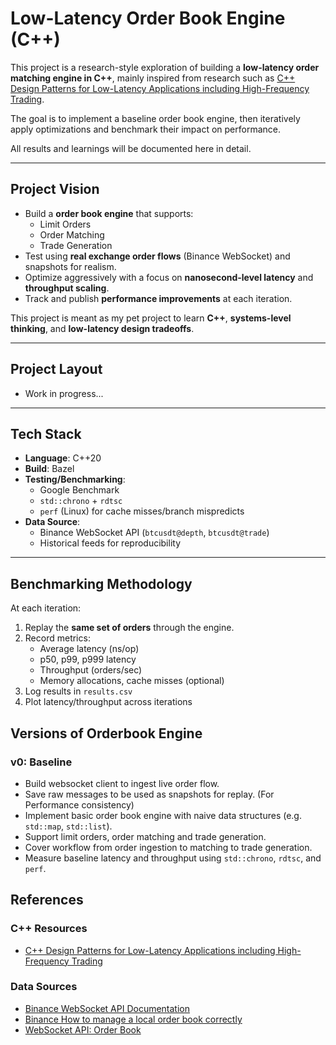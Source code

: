 # Low-Latency Order Book Engine (C++)

This project is a research-style exploration of building a **low-latency order matching engine in C++**, mainly inspired from research such as [C++ Design Patterns for Low-Latency Applications including High-Frequency Trading](https://arxiv.org/pdf/2309.04259).

The goal is to implement a baseline order book engine, then iteratively apply optimizations and benchmark their impact on performance.  

All results and learnings will be documented here in detail.

---

## Project Vision

- Build a **order book engine** that supports:
  - Limit Orders
  - Order Matching
  - Trade Generation
- Test using **real exchange order flows** (Binance WebSocket) and snapshots for realism.
- Optimize aggressively with a focus on **nanosecond-level latency** and **throughput scaling**.
- Track and publish **performance improvements** at each iteration.

This project is meant as my pet project to learn **C++**, **systems-level thinking**, and **low-latency design tradeoffs**.

---

## Project Layout
<!-- TODO: Add directory structure and file descriptions -->
- Work in progress...


---

## Tech Stack

- **Language**: C++20
- **Build**: Bazel
- **Testing/Benchmarking**:
  - Google Benchmark
  - `std::chrono` + `rdtsc`
  - `perf` (Linux) for cache misses/branch mispredicts
- **Data Source**:
  - Binance WebSocket API (`btcusdt@depth`, `btcusdt@trade`)
  - Historical feeds for reproducibility

---

## Benchmarking Methodology

At each iteration:
1. Replay the **same set of orders** through the engine.
2. Record metrics:
   - Average latency (ns/op)
   - p50, p99, p999 latency
   - Throughput (orders/sec)
   - Memory allocations, cache misses (optional)
3. Log results in `results.csv`
4. Plot latency/throughput across iterations

## Versions of Orderbook Engine

### v0: Baseline
- Build websocket client to ingest live order flow.
- Save raw messages to be used as snapshots for replay. (For Performance consistency)
- Implement basic order book engine with naive data structures (e.g. `std::map`, `std::list`).
- Support limit orders, order matching and trade generation.
- Cover workflow from order ingestion to matching to trade generation.
- Measure baseline latency and throughput using `std::chrono`, `rdtsc`, and `perf`.

## References

### C++ Resources
- [C++ Design Patterns for Low-Latency Applications including High-Frequency Trading](https://arxiv.org/pdf/2309.04259)

### Data Sources
- [Binance WebSocket API Documentation](https://developers.binance.com/docs/binance-spot-api-docs/web-socket-streams)
- [Binance How to manage a local order book correctly](https://developers.binance.com/docs/derivatives/usds-margined-futures/websocket-market-streams/How-to-manage-a-local-order-book-correctly)
- [WebSocket API: Order Book](https://developers.binance.com/docs/derivatives/usds-margined-futures/market-data/websocket-api)